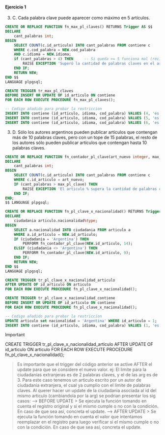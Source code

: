 <h4>Ejercicio 1</h4>

3) C. Cada palabra clave puede aparecer como máximo en 5 artículos.

```SQL
CREATE OR REPLACE FUNCTION fn_max_pl_claves() RETURNS Trigger AS $$
DECLARE
    cant_palabras int;
BEGIN
    SELECT COUNT(c.id_articulo) INTO cant_palabras FROM contiene c
    WHERE c.cod_palabra = NEW.cod_palabra
    AND c.idioma = NEW.idioma;
    if (cant_palabras > 4) THEN     -- Si queda >= 5 funciona mal (recien al intentar añadir el 6 elemento salta la restriccion)
        RAISE EXCEPTION 'Superó la cantidad de palabras claves en el artículo %', NEW.id_articulo;
    END IF;
    RETURN NEW;
END $$
LANGUAGE plpgsql;

CREATE TRIGGER tr_max_pl_claves
BEFORE INSERT OR UPDATE OF id_articulo ON contiene
FOR EACH ROW EXECUTE PROCEDURE fn_max_pl_claves();

-- Codigo añadido para probar la restriccion
INSERT INTO contiene (id_articulo, idioma, cod_palabra) VALUES (4, 'es', 1);
INSERT INTO contiene (id_articulo, idioma, cod_palabra) VALUES (5, 'es', 1);
INSERT INTO contiene (id_articulo, idioma, cod_palabra) VALUES (6, 'es', 1);
```

3) D. Sólo los autores argentinos pueden publicar artículos que contengan más de 10 palabras claves, pero con un tope de 15 palabras, el resto de los autores sólo pueden publicar artículos que contengan hasta 10 palabras claves.

```SQL
CREATE OR REPLACE FUNCTION fn_contador_pl_clave(art_nuevo integer, max_pl_clave integer) RETURNS void AS $$ -- NEW.id_articulo, max_pl_clave
DECLARE
    cant_palabras int;
BEGIN
    SELECT COUNT(c.id_articulo) INTO cant_palabras FROM contiene c
    WHERE c.id_articulo = art_nuevo;
    IF (cant_palabras > max_pl_clave) THEN
        RAISE EXCEPTION 'El articulo % supera la cantidad de palabras clave permitidas', art_nuevo;
    END IF;
END;
$$ LANGUAGE plpgsql;

CREATE OR REPLACE FUNCTION fn_pl_clave_x_nacionalidad() RETURNS Trigger AS $$
DECLARE
    ciudadania articulo.nacionalidad%type;
BEGIN
    SELECT a.nacionalidad INTO ciudadania FROM articulo a
    WHERE a.id_articulo = NEW.id_articulo;
    IF (ciudadania = 'Argentina') THEN
        PERFORM fn_contador_pl_clave(NEW.id_articulo, 14);
    ELSIF (ciudadania <> 'Argentina') THEN
        PERFORM fn_contador_pl_clave(NEW.id_articulo, 9);
    END IF;
    RETURN NEW;
END $$
LANGUAGE plpgsql;

CREATE TRIGGER tr_pl_clave_x_nacionalidad_articulo
AFTER UPDATE OF id_articulo ON articulo
FOR EACH ROW EXECUTE PROCEDURE fn_pl_clave_x_nacionalidad();

CREATE TRIGGER tr_pl_clave_x_nacionalidad_contiene
BEFORE INSERT OR UPDATE OF id_articulo ON contiene
FOR EACH ROW EXECUTE PROCEDURE fn_pl_clave_x_nacionalidad();

-- Codigo añadido para probar la restriccion
UPDATE articulo set nacionalidad = 'Argentina' WHERE id_articulo = 1;
INSERT INTO contiene (id_articulo, idioma, cod_palabra) VALUES (1, 'es', 1); -- Insertar 1x1 para ver en que momento salta la restricción
```

> [!IMPORTANT]
> CREATE TRIGGER tr_pl_clave_x_nacionalidad_articulo
> AFTER UPDATE OF id_articulo ON articulo
> FOR EACH ROW EXECUTE PROCEDURE fn_pl_clave_x_nacionalidad();

> Es importante que el trigger del código anterior se active AFTER el update para que se considere el nuevo valor.
> ej: El limite para la ciudadanias extranjeras es de 2 palabras claves, y el de las arg es de 3. Para este caso tenemos un articulo escrito por un autor de ciudadania extranjera, el cual ya cumplio con el limite de palabras claves. Al querer hacer un update de la ciudadania asociada al id del mismo articulo (cambiandola por la arg) se podrian presentar los sig casos:
> --> BEFORE UPDATE
    > Se ejecuta la función tomando en cuenta el registro original y si el mismo cumple o no con la condición. En caso de que sea así, concreta el update.
> --> AFTER UPDATE
    > Se ejecuta la función tomando en cuenta el valor que intentamos reemplazar en el registro para luego verificar si el mismo cumple o no con la condición. En caso de que sea así, concreta el update.